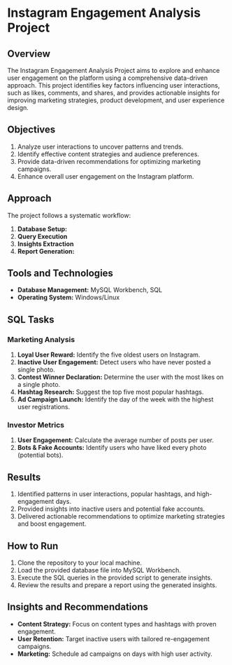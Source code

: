 # Instagram Engagement Analysis Project

## Overview
The Instagram Engagement Analysis Project aims to explore and enhance user engagement on the platform using a comprehensive data-driven approach. This project identifies key factors influencing user interactions, such as likes, comments, and shares, and provides actionable insights for improving marketing strategies, product development, and user experience design.

## Objectives
1. Analyze user interactions to uncover patterns and trends.
2. Identify effective content strategies and audience preferences.
3. Provide data-driven recommendations for optimizing marketing campaigns.
4. Enhance overall user engagement on the Instagram platform.

## Approach
The project follows a systematic workflow:
1. **Database Setup:** 
2. **Query Execution** 
3. **Insights Extraction** 
4. **Report Generation:** 

## Tools and Technologies
- **Database Management:** MySQL Workbench, SQL
- **Operating System:** Windows/Linux

## SQL Tasks
### Marketing Analysis
1. **Loyal User Reward:** Identify the five oldest users on Instagram.
2. **Inactive User Engagement:** Detect users who have never posted a single photo.
3. **Contest Winner Declaration:** Determine the user with the most likes on a single photo.
4. **Hashtag Research:** Suggest the top five most popular hashtags.
5. **Ad Campaign Launch:** Identify the day of the week with the highest user registrations.

### Investor Metrics
1. **User Engagement:** Calculate the average number of posts per user.
2. **Bots & Fake Accounts:** Identify users who have liked every photo (potential bots).

## Results
1. Identified patterns in user interactions, popular hashtags, and high-engagement days.
2. Provided insights into inactive users and potential fake accounts.
3. Delivered actionable recommendations to optimize marketing strategies and boost engagement.

## How to Run
1. Clone the repository to your local machine.
2. Load the provided database file into MySQL Workbench.
3. Execute the SQL queries in the provided script to generate insights.
4. Review the results and prepare a report using the generated insights.

## Insights and Recommendations
- **Content Strategy:** Focus on content types and hashtags with proven engagement.
- **User Retention:** Target inactive users with tailored re-engagement campaigns.
- **Marketing:** Schedule ad campaigns on days with high user activity.
